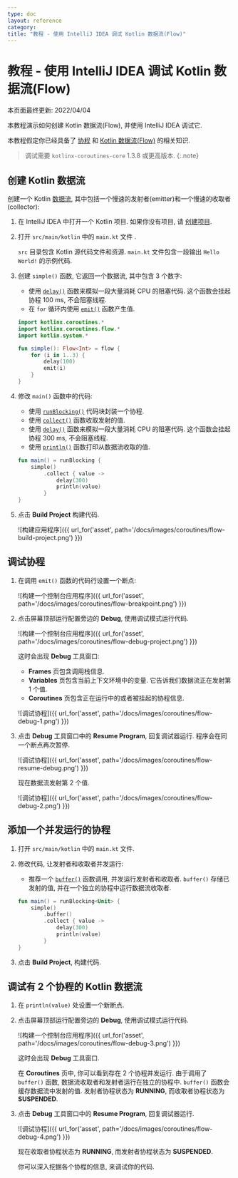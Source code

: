 ```yaml
---
type: doc
layout: reference
category:
title: "教程 - 使用 IntelliJ IDEA 调试 Kotlin 数据流(Flow)"
---
```


# 教程 - 使用 IntelliJ IDEA 调试 Kotlin 数据流(Flow)

本页面最终更新: 2022/04/04

本教程演示如何创建 Kotlin 数据流(Flow), 并使用 IntelliJ IDEA 调试它.

本教程假定你已经具备了 [协程](coroutines-guide.html) 和 [Kotlin 数据流(Flow)](flow.html#flows) 的相关知识.

> 调试需要 `kotlinx-coroutines-core` 1.3.8 或更高版本.
{:.note}

## 创建 Kotlin 数据流

创建一个 Kotlin
[数据流](https://kotlin.github.io/kotlinx.coroutines/kotlinx-coroutines-core/kotlinx.coroutines.flow/flow.html),
其中包括一个慢速的发射者(emitter)和一个慢速的收取者(collector):

1. 在 IntelliJ IDEA 中打开一个 Kotlin 项目. 如果你没有项目, 请 [创建项目](../jvm/jvm-get-started.html#create-an-application).

2. 打开 `src/main/kotlin` 中的 `main.kt` 文件 .

    `src` 目录包含 Kotlin 源代码文件和资源. `main.kt` 文件包含一段输出 `Hello World!` 的示例代码.

3. 创建 `simple()` 函数, 它返回一个数据流, 其中包含 3 个数字:

    * 使用
      [`delay()`](https://kotlin.github.io/kotlinx.coroutines/kotlinx-coroutines-core/kotlinx.coroutines/delay.html)
      函数来模拟一段大量消耗 CPU 的阻塞代码. 这个函数会挂起协程 100 ms, 不会阻塞线程.
    * 在 `for` 循环内使用
      [`emit()`](https://kotlin.github.io/kotlinx.coroutines/kotlinx-coroutines-core/kotlinx.coroutines.flow/-flow-collector/emit.html)
      函数产生值.

    ```kotlin
    import kotlinx.coroutines.*
    import kotlinx.coroutines.flow.*
    import kotlin.system.*
 
    fun simple(): Flow<Int> = flow {
        for (i in 1..3) {
            delay(100)
            emit(i)
        }
    }
    ```

4. 修改 `main()` 函数中的代码:

    * 使用
      [`runBlocking()`](https://kotlin.github.io/kotlinx.coroutines/kotlinx-coroutines-core/kotlinx.coroutines/run-blocking.html)
      代码块封装一个协程.
    * 使用
      [`collect()`](https://kotlin.github.io/kotlinx.coroutines/kotlinx-coroutines-core/kotlinx.coroutines.flow/collect.html)
      函数收取发射的值.
    * 使用
      [`delay()`](https://kotlin.github.io/kotlinx.coroutines/kotlinx-coroutines-core/kotlinx.coroutines/delay.html)
      函数来模拟一段大量消耗 CPU 的阻塞代码. 这个函数会挂起协程 300 ms, 不会阻塞线程.
    * 使用
      [`println()`](https://kotlinlang.org/api/latest/jvm/stdlib/stdlib/kotlin.io/println.html)
      函数打印从数据流收取的值.

    ```kotlin
    fun main() = runBlocking {
        simple()
            .collect { value ->
                delay(300)
                println(value)
            }
    }
    ```

5. 点击 **Build Project** 构建代码.

    ![构建应用程序]({{ url_for('asset', path='/docs/images/coroutines/flow-build-project.png') }})

## 调试协程

1. 在调用 `emit()` 函数的代码行设置一个断点:

    ![构建一个控制台应用程序]({{ url_for('asset', path='/docs/images/coroutines/flow-breakpoint.png') }})

2. 点击屏幕顶部运行配置旁边的 **Debug**, 使用调试模式运行代码.

    ![构建一个控制台应用程序]({{ url_for('asset', path='/docs/images/coroutines/flow-debug-project.png') }})

    这时会出现 **Debug** 工具窗口: 
    * **Frames** 页包含调用栈信息.
    * **Variables** 页包含当前上下文环境中的变量. 它告诉我们数据流正在发射第 1 个值.
    * **Coroutines** 页包含正在运行中的或者被挂起的协程信息.

    ![调试协程]({{ url_for('asset', path='/docs/images/coroutines/flow-debug-1.png') }})

3. 点击 **Debug** 工具窗口中的 **Resume Program**, 回复调试器运行. 程序会在同一个断点再次暂停.

    ![调试协程]({{ url_for('asset', path='/docs/images/coroutines/flow-resume-debug.png') }})

    现在数据流发射第 2 个值.

    ![调试协程]({{ url_for('asset', path='/docs/images/coroutines/flow-debug-2.png') }})

## 添加一个并发运行的协程

1. 打开 `src/main/kotlin` 中的 `main.kt` 文件.

2. 修改代码, 让发射者和收取者并发运行:

    * 推荐一个
      [`buffer()`](https://kotlin.github.io/kotlinx.coroutines/kotlinx-coroutines-core/kotlinx.coroutines.flow/buffer.html)
      函数调用, 并发运行发射者和收取者. `buffer()` 存储已发射的值, 并在一个独立的协程中运行数据流收取者. 
 
    ```kotlin
    fun main() = runBlocking<Unit> {
        simple()
            .buffer()
            .collect { value ->
                delay(300)
                println(value)
            }
    }
    ```

3. 点击 **Build Project**, 构建代码.

## 调试有 2 个协程的 Kotlin 数据流 

1. 在 `println(value)` 处设置一个新断点.

2. 点击屏幕顶部运行配置旁边的 **Debug**, 使用调试模式运行代码.

    ![构建一个控制台应用程序]({{ url_for('asset', path='/docs/images/coroutines/flow-debug-3.png') }})

    这时会出现 **Debug** 工具窗口.

    在 **Coroutines** 页中, 你可以看到存在 2 个协程并发运行. 由于调用了 `buffer()` 函数, 数据流收取者和发射者运行在独立的协程中.
    `buffer()` 函数会缓存数据流中发射的值.
    发射者协程状态为 **RUNNING**, 而收取者协程状态为 **SUSPENDED**.

3. 点击 **Debug** 工具窗口中的 **Resume Program**, 回复调试器运行.

    ![调试协程]({{ url_for('asset', path='/docs/images/coroutines/flow-debug-4.png') }})

    现在收取者协程状态为 **RUNNING**, 而发射者协程状态为 **SUSPENDED**.

    你可以深入挖掘各个协程的信息, 来调试你的代码.
